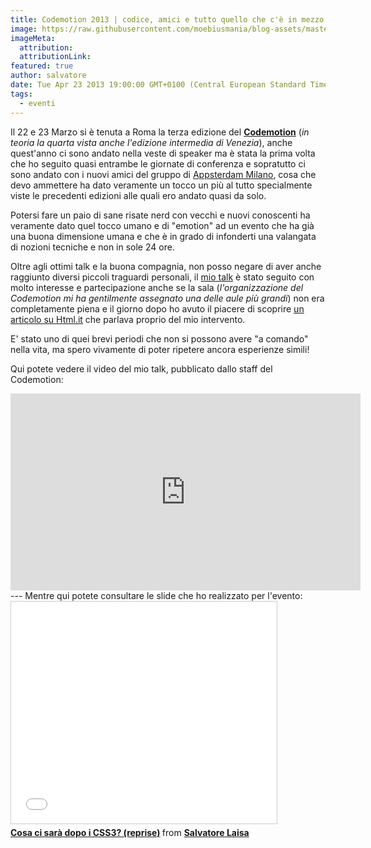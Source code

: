 ```yaml
---
title: Codemotion 2013 | codice, amici e tutto quello che c'è in mezzo
image: https://raw.githubusercontent.com/moebiusmania/blog-assets/master/images/2013/903052_10200881047414631_335274847_o-1.jpg
imageMeta:
  attribution:
  attributionLink:
featured: true
author: salvatore
date: Tue Apr 23 2013 19:00:00 GMT+0100 (Central European Standard Time)
tags:
  - eventi
---
```


Il 22 e 23 Marzo si è tenuta a Roma la terza edizione del **[Codemotion](http://rome.codemotionworld.com/)** (*in teoria la quarta vista anche l'edizione intermedia di Venezia*), anche quest'anno ci sono andato nella veste di speaker ma è stata la prima volta che ho seguito quasi entrambe le giornate di conferenza e sopratutto ci sono andato con i nuovi amici del gruppo di [Appsterdam Milano](http://www.appsterdammilan.com/), cosa che devo ammettere ha dato veramente un tocco un più al tutto specialmente viste le precedenti edizioni alle quali ero andato quasi da solo.

Potersi fare un paio di sane risate nerd con vecchi e nuovi conoscenti ha veramente dato quel tocco umano e di "emotion" ad un evento che ha già una buona dimensione umana e che è in grado di infonderti una valangata di nozioni tecniche e non in sole 24 ore.

Oltre agli ottimi talk e la buona compagnia, non posso negare di aver anche raggiunto diversi piccoli traguardi personali, il [mio talk](http://rome.codemotionworld.com/talk-page/?talk_name=cosa-ci-sara-dopo-i-css3-reprise) è stato seguito con molto interesse e partecipazione anche se la sala (*l'organizzazione del Codemotion mi ha gentilmente assegnato una delle aule più grandi*) non era completamente piena e il giorno dopo ho avuto il piacere di scoprire [un articolo su Html.it](http://blog.html.it/23/03/2013/codemotion-2013-la-nuova-specifica-css4/) che parlava proprio del mio intervento.

E' stato uno di quei brevi periodi che non si possono avere "a comando" nella vita, ma spero vivamente di poter ripetere ancora esperienze simili!

Qui potete vedere il video del mio talk, pubblicato dallo staff del Codemotion:

<iframe width="560" height="315" src="https://www.youtube.com/embed/gs8f9HJ-ZRE" frameborder="0" allowfullscreen></iframe>
---
Mentre qui potete consultare le slide che ho realizzato per l'evento:
<iframe src="//www.slideshare.net/slideshow/embed_code/17672285" width="425" height="355" frameborder="0" marginwidth="0" marginheight="0" scrolling="no" style="border:1px solid #CCC; border-width:1px; margin-bottom:5px; max-width: 100%;" allowfullscreen> </iframe> <div style="margin-bottom:5px"> <strong> <a href="//www.slideshare.net/moebiusmania/cosa-ci-sar-dopo-i-css3-reprise" title="Cosa ci sarà dopo i CSS3? (reprise)" target="_blank">Cosa ci sarà dopo i CSS3? (reprise)</a> </strong> from <strong><a href="//www.slideshare.net/moebiusmania" target="_blank">Salvatore Laisa</a></strong> </div>